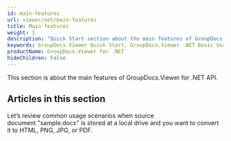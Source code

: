 ```yaml
---
id: main-features
url: viewer/net/main-features
title: Main features
weight: 1
description: "Quick Start section about the main features of GroupDocs.Viewer for .NET."
keywords: GroupDocs.Viewer Quick Start, GroupDocs.Viewer .NET Basic Usage, GroupDocs.Viewer Quick Start C#, GroupDocs.Viewer Get Started
productName: GroupDocs.Viewer for .NET
hideChildren: False
---
```

This section is about the main features of GroupDocs.Viewer for .NET API.

## Articles in this section

Let’s review common usage scenarios when source document "sample.docx" is stored at a local drive and you want to convert it to HTML, PNG, JPG, or PDF.
